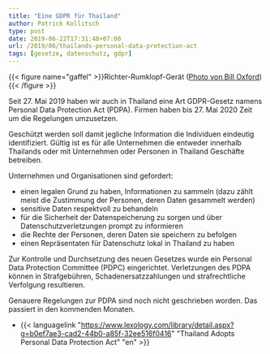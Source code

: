 ```yaml
---
title: "Eine GDPR für Thailand"
author: Patrick Kollitsch
type: post
date: 2019-06-22T17:31:48+07:00
url: /2019/06/thailands-personal-data-protection-act
tags: [gesetze, datenschutz, gdpr]
---
```


{{< figure name="gaffel" >}}Richter-Rumklopf-Gerät ([Photo von Bill Oxford](https://unsplash.com/photos/r2ESY7RXB4M)){{< /figure >}}

Seit 27. Mai 2019 haben wir auch in Thailand eine Art GDPR-Gesetz namens Personal Data Protection Act (PDPA). Firmen haben bis 27. Mai 2020 Zeit um die Regelungen umzusetzen. 

Geschützt werden soll damit jegliche Information die Individuen eindeutig identifiziert. Gültig ist es für alle Unternehmen die entweder innerhalb Thailands oder mit Unternehmen oder Personen in Thailand Geschäfte betreiben. 

Unternehmen und Organisationen sind gefordert:

-   einen legalen Grund zu haben, Informationen zu sammeln (dazu zählt meist die Zustimmung der Personen, deren Daten gesammelt werden)
-   sensitive Daten respektvoll zu behandeln
-   für die Sicherheit der Datenspeicherung zu sorgen und über Datenschutzverletzungen prompt zu informieren
-   die Rechte der Personen, deren Daten sie speichern zu befolgen
-   einen Repräsentaten für Datenschutz lokal in Thailand zu haben

Zur Kontrolle und Durchsetzung des neuen Gesetzes wurde ein Personal Data Protection Committee (PDPC) eingerichtet. Verletzungen des PDPA können in Strafgebühren, Schadenersatzzahlungen und strafrechtliche Verfolgung resultieren. 

Genauere Regelungen zur PDPA sind noch nicht geschrieben worden. Das passiert in den kommenden Monaten.

-   {{< languagelink "https://www.lexology.com/library/detail.aspx?g=b0ef7ae3-cad2-44b0-a85f-32ee516f0416" "Thailand Adopts Personal Data Protection Act" "en" >}}
